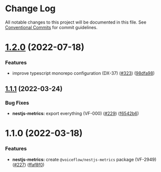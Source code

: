 # Change Log

All notable changes to this project will be documented in this file.
See [Conventional Commits](https://conventionalcommits.org) for commit guidelines.

# [1.2.0](https://github.com/voiceflow/libs/compare/@voiceflow/nestjs-metrics@1.1.1...@voiceflow/nestjs-metrics@1.2.0) (2022-07-18)


### Features

* improve typescript monorepo configuration (DX-37) ([#323](https://github.com/voiceflow/libs/issues/323)) ([98dfa98](https://github.com/voiceflow/libs/commit/98dfa98cf64f1dc7705cbc94a3a5dd3c3e825900))





## [1.1.1](https://github.com/voiceflow/libs/compare/@voiceflow/nestjs-metrics@1.1.0...@voiceflow/nestjs-metrics@1.1.1) (2022-03-24)


### Bug Fixes

* **nestjs-metrics:** export everything (VF-000) ([#229](https://github.com/voiceflow/libs/issues/229)) ([f6542b6](https://github.com/voiceflow/libs/commit/f6542b665345ef6958f2b7f942e510662b775065))





# 1.1.0 (2022-03-18)


### Features

* **nestjs-metrics:** create `@voiceflow/nestjs-metrics` package (VF-2949) ([#227](https://github.com/voiceflow/libs/issues/227)) ([ffaf8f0](https://github.com/voiceflow/libs/commit/ffaf8f0ba949d71727661c7eff4aa65d35fb068b))
